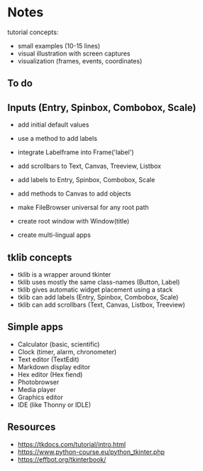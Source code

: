 Notes
=====

tutorial concepts:

* small examples (10-15 lines)
* visual illustration with screen captures
* visualization (frames, events, coordinates)



To do
-----

Inputs (Entry, Spinbox, Combobox, Scale)
----------------------------------------

* add initial default values
* use a method to add labels

* integrate Labelframe into Frame('label')
* add scrollbars to Text, Canvas, Treeview, Listbox
* add labels to Entry, Spinbox, Combobox, Scale
* add methods to Canvas to add objects
* make FileBrowser universal for any root path

* create root window with Window(title)
* create multi-lingual apps


tklib concepts
--------------

* tklib is a wrapper around tkinter
* tklib uses mostly the same class-names (Button, Label)
* tklib gives automatic widget placement using a stack
* tklib can add labels (Entry, Spinbox, Combobox, Scale)
* tklib can add scrollbars (Text, Canvas, Listbox, Treeview)


Simple apps
-----------

* Calculator (basic, scientific)
* Clock (timer, alarm, chronometer)
* Text editor (TextEdit)
* Markdown display editor
* Hex editor (Hex fiend)
* Photobrowser
* Media player
* Graphics editor
* IDE (like Thonny or IDLE)


Resources
---------

* https://tkdocs.com/tutorial/intro.html
* https://www.python-course.eu/python_tkinter.php
* https://effbot.org/tkinterbook/